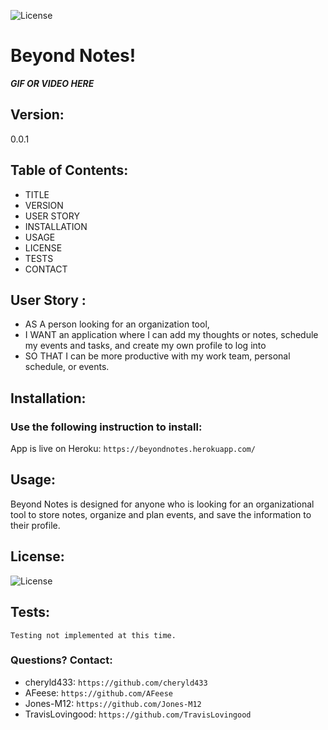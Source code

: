 
  ![License](https://img.shields.io/badge/License-MIT-blue.svg?style=plastic)

# Beyond Notes! 

***GIF OR VIDEO HERE***

## Version:
0.0.1


## Table of Contents:
* TITLE
* VERSION
* USER STORY
* INSTALLATION
* USAGE
* LICENSE
* TESTS
* CONTACT



## User Story :
* AS A person looking for an organization tool, 
* I WANT an application where I can add my thoughts or notes, schedule my events and tasks, and create my own profile to log into 
* SO THAT I can be more productive with my work team, personal schedule, or events. 





## Installation: 
### Use the following instruction to install: 

App is live on Heroku: ```https://beyondnotes.herokuapp.com/```




## Usage: 
Beyond Notes is designed for anyone who is looking for an organizational tool to store notes, organize and plan events, and save the information to their profile. 




## License: 
![License](https://img.shields.io/badge/License-MIT-blue.svg?style=plastic)





## Tests: 
```Testing not implemented at this time.```




### Questions? Contact:
* cheryld433: `https://github.com/cheryld433`
* AFeese: `https://github.com/AFeese`
* Jones-M12: `https://github.com/Jones-M12`
* TravisLovingood: `https://github.com/TravisLovingood`

